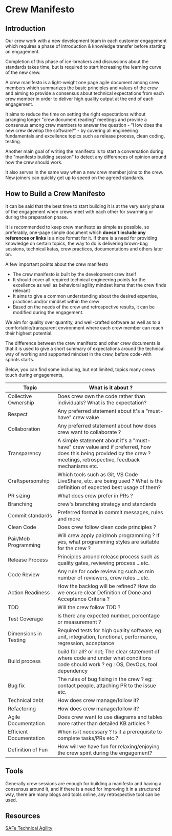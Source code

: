 # Crew Manifesto

## Introduction

Our crew work with a new development team in each customer engagement which requires a phase of introduction & knowledge transfer before starting an engagement.

Completion of this phase of ice-breakers and discussions about the standards takes time, but is required to start increasing the learning curve of the new crew.

A crew manifesto is a light-weight one page agile document among crew members which summarizes the basic principles and values of the crew and aiming to provide a consensus about technical expectations from each crew member in order to deliver high quality output at the end of each engagement.

It aims to reduce the time on setting the right expectations without arranging longer "crew document reading" meetings and provide a consensus among crew members to answer the question - "How does the new crew develop the software?" - by covering all engineering fundamentals and excellence topics such as release process, clean coding, testing.

Another main goal of writing the manifesto is to start a conversation during the "manifesto building session" to detect any differences of opinion around how the crew should work.

It also serves in the same way when a new crew member joins to the crew. New joiners can quickly get up to speed on the agreed standards.

## How to Build a Crew Manifesto

It can be said that the best time to start building it is at the very early phase of the engagement when crews meet with each other for swarming or during the preparation phase.

It is recommended to keep crew manifesto as simple as possible, so preferably, one-page simple document which **doesn't include any references or links** is a nice format for it.
If there is a need for providing knowledge on certain topics, the way to do is delivering brown-bag sessions, technical katas, crew practices, documentations and others later on.

A few important points about the crew manifesto

- The crew manifesto is built by the development crew itself
- It should cover all required technical engineering points for the excellence as well as behavioral agility mindset items that the crew finds relevant
- It aims to give a common understanding about the desired expertise, practices and/or mindset within the crew
- Based on the needs of the crew and retrospective results, it can be modified during the engagement.

We aim for quality over quantity, and well-crafted software as well as to a comfortable/transparent environment where each crew member can reach their highest potential.

The difference between the crew manifesto and other crew documents is that it is used to give a short summary of expectations around the technical way of working and supported mindset in the crew, before code-with sprints starts.

Below, you can find some including, but not limited, topics many crews touch during engagements,

| Topic                   | What is it about ?                                                                                                                                                    |
|-------------------------|-----------------------------------------------------------------------------------------------------------------------------------------------------------------------|
| Collective Ownership    | Does crew own the code rather than individuals? What is the expectation?                                                                                              |
| Respect                 | Any preferred statement about it's a "must-have" crew value                                                                                                           |
| Collaboration           | Any preferred statement about how does crew want to collaborate ?                                                                                                     |
| Transparency            | A simple statement about it's a "must-have" crew value and if preferred, how does this being provided by the crew ? meetings, retrospective, feedback mechanisms etc. |
| Craftspersonship        | Which tools such as Git, VS Code LiveShare, etc. are being used ? What is the definition of expected best usage of them?                                              |
| PR sizing               | What does crew prefer in PRs ?                                                                                                                                        |
| Branching               | crew's branching strategy and standards                                                                                                                               |
| Commit standards        | Preferred format in commit messages, rules and more                                                                                                                   |
| Clean Code              | Does crew follow clean code principles ?                                                                                                                              |
| Pair/Mob Programming    | Will crew apply pair/mob programming ? If yes, what programming styles are suitable for the crew ?                                                                    |
| Release Process         | Principles around release process such as quality gates, reviewing process ...etc.                                                                                    |
| Code Review             | Any rule for code reviewing such as min number of reviewers, crew rules ...etc.                                                                                       |
| Action Readiness        | How the backlog will be refined? How do we ensure clear Definition of Done and Acceptance Criteria ?                                                                  |
| TDD                     | Will the crew follow TDD ?                                                                                                                                            |
| Test Coverage           | Is there any expected number, percentage or measurement ?                                                                                                             |
| Dimensions in Testing   | Required tests for high quality software, eg : unit, integration, functional, performance, regression, acceptance                                                     |
| Build process           | build for all? or not; The clear statement of where code and under what conditions code should work ? eg : OS, DevOps, tool dependency                                |
| Bug fix                 | The rules of bug fixing in the crew ? eg: contact people, attaching PR to the issue etc.                                                                              |
| Technical debt          | How does crew manage/follow it?                                                                                                                                       |
| Refactoring             | How does crew manage/follow it?                                                                                                                                       |
| Agile Documentation     | Does crew want to use diagrams and tables more rather than detailed KB articles ?                                                                                     |
| Efficient Documentation | When is it necessary ? Is it a prerequisite to complete tasks/PRs etc.?                                                                                               |
| Definition of Fun       | How will we have fun for relaxing/enjoying the crew spirit during the engagement?                                                                                     |

## Tools

Generally crew sessions are enough for building a manifesto and having a consensus around it, and if there is a need for improving it in a structured way, there are many blogs and tools online, any retrospective tool can be used.

## Resources

[SAFe Technical Agility](https://v5.scaledagileframework.com/team-and-technical-agility/)

